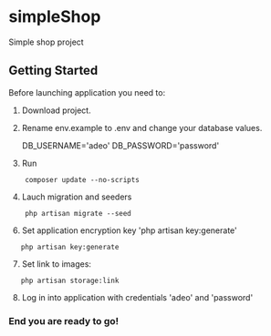 # simpleShop

Simple shop project 

## Getting Started

Before launching application you need to:
1.  Download project.
2.  Rename env.example to .env and change your database values.
    
    DB_USERNAME='adeo'
    DB_PASSWORD='password'

3.  Run 

```
    composer update --no-scripts
```

4.  Lauch migration and seeders

```
    php artisan migrate --seed
```



6.  Set application encryption key 'php artisan key:generate'

```
   php artisan key:generate
```

7.  Set link to images:

```
   php artisan storage:link
```

8.  Log in into application with credentials 'adeo' and 'password'


### End you are ready to go!
